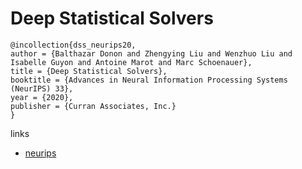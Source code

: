 # Deep Statistical Solvers

```
@incollection{dss_neurips20,
author = {Balthazar Donon and Zhengying Liu and Wenzhuo Liu and Isabelle Guyon and Antoine Marot and Marc Schoenauer},
title = {Deep Statistical Solvers},
booktitle = {Advances in Neural Information Processing Systems (NeurIPS) 33},
year = {2020},
publisher = {Curran Associates, Inc.}
}
```

links
- [neurips](https://nips.cc/Conferences/2020/ScheduleMultitrack?event=18648)
